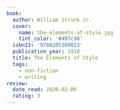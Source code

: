 ```yaml
---
book:
  author: William Strunk Jr.
  cover:
    name: the-elements-of-style.jpg
    tint_color: '#497c90'
  isbn13: '9780205309023'
  publication_year: 1918
  title: The Elements of Style
  tags:
    - non-fiction
    - writing
review:
  date_read: 2020-02-06
  rating: 3
---
```

